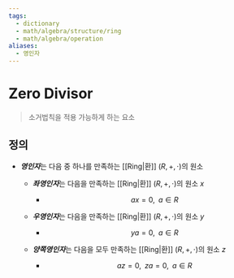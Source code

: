 ```yaml
---
tags:
  - dictionary
  - math/algebra/structure/ring
  - math/algebra/operation
aliases:
  - 영인자
---
```

# Zero Divisor
> 소거법칙을 적용 가능하게 하는 요소
## 정의
+ ***영인자***는 다음 중 하나를 만족하는 [[Ring|환]] $(R, +, \cdot)$의 원소
	+ ***좌영인자***는 다음을 만족하는 [[Ring|환]] $(R, +, \cdot)$의 원소 $x$
		+ $$ax = 0, \;\;a\in R$$

	+ ***우영인자***는 다음을 만족하는 [[Ring|환]] $(R, +, \cdot)$의 원소 $y$
		+ $$ya = 0, \;\;a\in R$$

	+ ***양쪽영인자***는 다음을 모두 만족하는 [[Ring|환]] $(R, +, \cdot)$의 원소 $z$
		+ $$az = 0,\;\;za = 0, \;\;a\in R$$
	